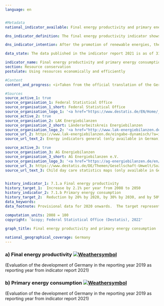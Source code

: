 ```yaml
---
language: en    


#Metadata    
national_indicator_available: Final energy productivity and primary energy consumption    

dns_indicator_definition: The final energy productivity indicator shows the trend of value added for each unit of final energy used. “Final energy” refers to the part of the energy that is available as thermal or electrical energy for the manufacture of goods or for use by households.<br><br>The primary energy consumption indicator shows how much energy has been consumed in a country, on the one hand for transformation by the energy industries and on the other hand in industry, households and transport.    

dns_indicator_intention: After the promotion of renewable energies, the reduction of energy consumption through increased energy efficiency is the second pillar of the energy transition. The aim is to achieve a high level of economic output while using as little energy as possible. Energy saving protects the climate and the environment and helps to improve the security of supply and industrial competitiveness.<br><br>According to the German Government’s energy blueprint, final energy productivity is to be increased by 2.1% annually from 2008 to 2050. At the same time, primary energy consumption is to be reduced by 20% from its 2008 level by 2020, 30% by 2030 and 50% by 2050.    

data_state: The data published in the indicator report 2021 is as of 31.12.2020. The data shown on the DNS-Online-Platform is updated regularly, so that more current data may be available online than published in the indicator report 2021.    

indicator_name: Final energy productivity and primary energy consumption    
section: Resource conservation    
postulate: Using resources economically and efficiently    

#Content    
content_and_progress: <i>Taken from the official translation of the German Sustainable Development Strategy</i><br><br>Final energy consumption and primary energy consumption are directly related to one another. Final energy consumption is primary energy consumption less total losses from transformation, flaring and distribution and the statistical difference.<br><br>Primary energy consumption is the sum of domestically extracted primary energy sources, use of stocks and all imported energy sources minus storage, energy exports and marine bunkers. The main basis for the calculation of energy consumption comprises the data on energy balances from the Energy Balance Association (AGEB), which are supplemented with data from other sources.<br><br>Final energy productivity means how much added value accrues from each unit of final energy used. It constitutes a measurement of energy efficiency in the production of goods and in household energy use. However, estimates of energy efficiency in the transformation process (plant efficiency) or in the transmission of energy (elimination of leakages, improved heat insulation, etc.) cannot be directly inferred from the indicator.<br><br>According to provisional findings, final energy productivity in the period from 2008 to 2019 increased by 15.4%, which equates to an average annual increase of about 1.4%. This means that the goal of an annual increase of 2.1% on average up to 2050 is not yet being achieved. In 2019, energy productivity showed a slight year-on-year decline of 0.6 percentage points.<br><br>Primary energy consumption registered a year-on-year decline in 2019. Provisional findings indicate that primary energy consumption fell by 11.1% in the period from 2008 to 2019. Accordingly, if the trend of past years were to remain unchanged, the target value for 2020 would not be achieved.    

#Sources    
source_active_1: true
source_organisation_1: Federal Statistical Office
source_organisation_1_short: Federal Statistical Office
source_organisation_logo_1: '<a href="https://www.destatis.de/EN/Home/_node.html"><img src="https://g205sdgs.github.io/sdg-indicators/public/LogosEn/destatis.png" alt=" Federal Statistical Office" title="Click here to visit the homepage of the organization" style="border: transparent"/></a>'
source_active_2: true
source_organisation_2: LAK Energiebilanzen
source_organisation_2_short: Länderarbeitskreis Energiebilanzen
source_organisation_logo_2: '<a href="http://www.lak-energiebilanzen.de/"><img src="https://g205sdgs.github.io/sdg-indicators/public/LogosEn/lakeb.png" alt=" Länderarbeitskreis Energiebilanzen" title="Click here to visit the homepage of the organization" style="border: transparent"/></a>'
source_url_2: https://www.lak-energiebilanzen.de/eingabe-dynamisch/?a=i100                        
source_url_text_2: Energy indicators general (only available in German)                        

source_active_3: true
source_organisation_3: AG Energiebilanzen
source_organisation_3_short: AG Energiebilanzen e.V.
source_organisation_logo_3: '<a href="https://ag-energiebilanzen.de/en/"><img src="https://g205sdgs.github.io/sdg-indicators/public/LogosEn/ageb.png" alt=" AG Energiebilanzen e.V." title="Click here to visit the homepage of the organization" style="border: transparent"/></a>'
source_url_3: https://www.destatis.de/DE/Themen/Gesellschaft-Umwelt/Soziales/Kindertagesbetreuung/kindertagesbetreuung-karte.html;#karte3                        
source_url_text_3: Child day care statistics maps (only available in German)                        
    

history_indicator_1: 7.1.a Final energy productivity                    
history_target_1:  Increase by 2.1% per year from 2008 to 2050
history_indicator_2: 7.1.b Primary energy consumption                    
history_target_2:  Reduction by 20% by 2020, by 30% by 2030, and by 50% by 2050, all compared to 2008    
data_keywords:    
data_footnote: Provisional data for 2020 onwards.  The target represents an annual increase of 2.1% in final energy productivity from 2008 to 2050 and a reduction of primary energy consumption by 20% compared to 2008 in 2020, by 30% to 2008 in 2030 or by 50% compared to 2008 in 2050 (energy concept).      
    
computation_units: 2008 = 100    
copyright: '&copy; Federal Statistical Office (Destatis), 2022'    

graph_title: Final energy productivity and primary energy consumption    

national_geographical_coverage: Germany    
---    
```

<div>
  <div class="my-header">
    <h3>a) Final energy productivity
      <a href="https://sustainabledevelopment-deutschland.github.io/en/status/"><img src="https://g205sdgs.github.io/sdg-indicators/public/Wettersymbole/Wolke.png" title="The indicator is 'off track'. Although it is developing in the desired direction, the target will be missed significantly if the development continues." alt="Weathersymbol" />
      </a>
    </h3>
  </div>
  <div class="my-header-note">
    <span> (Evaluation of the development of Germany in the reporting year 2019 as reporting year from indicator report 2021)</span>
  </div>
</div>
<div>
  <div class="my-header">
    <h3>b) Primary energy consumption
      <a href="https://sustainabledevelopment-deutschland.github.io/en/status/"><img src="https://g205sdgs.github.io/sdg-indicators/public/Wettersymbole/Wolke.png" title="The indicator is 'off track'. Although it is developing in the desired direction, the target will be missed significantly if the development continues." alt="Weathersymbol" />
      </a>
    </h3>
  </div>
  <div class="my-header-note">
    <span> (Evaluation of the development of Germany in the reporting year 2019 as reporting year from indicator report 2021)</span>
  </div>
</div>